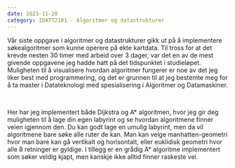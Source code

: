 ```yaml
---
date: 2023-11-20
category: IDATT2101 - Algoritmer og datastrukturer
---
```


Vår siste oppgave i algoritmer og datastrukturer gikk ut på å implementere 
søkealgoritmer som kunne operere på ekte kartdata. Til tross for at det krevde
nesten 30 timer med arbeid over 3 dager, var det en av de mest givende oppgavene jeg hadde hatt
på det tidspunktet i studieløpet. Muligheten til å visualisere hvordan algoritmer fungerer 
er noe av det jeg liker best med programmering, og det er grunnen til at jeg bestemte meg for å 
ta master i Datateknologi med spesialisering i Algoritmer og Datamaskiner.

&nbsp;  

Her har jeg implementert både Dijkstra og A* algoritmen, hvor jeg gir deg muligheten til å
lage din egen labyrint og se hvordan algoritmene finner veien igjennom den. Du kan godt lage en umulig
labyrint, men da vil algoritmene bare søke alle ruter de kan.
Man kan velge manhatten-geometri hvor man bare kan gå vertikalt og horisontalt, eller euklidisk
geometri hvor alle 8 retninger er gyldige. I tillegg er en grådig A* algoritme implementert som søker veldig kjapt, men
kanskje ikke alltid finner raskeste vei.